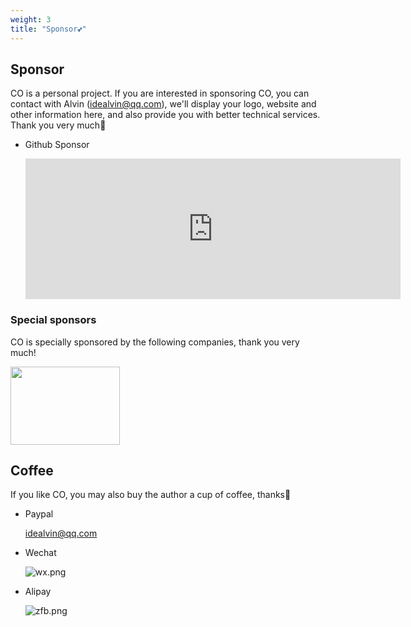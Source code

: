 ```yaml
---
weight: 3
title: "Sponsor💕"
---
```



## Sponsor

CO is a personal project. If you are interested in sponsoring CO, you can contact with Alvin (idealvin@qq.com), we'll display your logo, website and other information here, and also provide you with better technical services. Thank you very much🙏


- Github Sponsor

  <iframe src="https://github.com/sponsors/idealvin/card" title="Sponsor idealvin" height="225" width="600" style="border: 0;"></iframe>


### Special sponsors

CO is specially sponsored by the following companies, thank you very much!

<a href="https://www.oneflow.org/index.html">
<img src="/images/sponsor/oneflow.png" width="175" height="125">
</a>




## Coffee

If you like CO, you may also buy the author a cup of coffee, thanks🙏

- Paypal

  idealvin@qq.com


- Wechat

  ![wx.png](/images/wx.png)


- Alipay

  ![zfb.png](/images/zfb.png)


